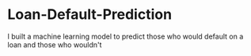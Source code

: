 # Loan-Default-Prediction
I built a machine learning model to predict those who would default on a loan and those who wouldn't
